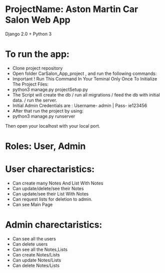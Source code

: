 # ProjectName: Aston Martin Car Salon Web App
 Django 2.0 + Python 3 

# To run the app:
- Clone project repository
- Open folder CarSalon_App_project , and run the following commands:
- Important ! Run This Command In Your Teminal Only Once To Initialize The Project Files:
- python3 manage.py projectSetup.py
- The Script will create the db / run all migrations / feed the db with initial data. / run the server.
- Initial Admin Credentials are : Username- admin | Pass- ie123456
- After that run the project by using:
- python3 manage.py runserver
 
Then open your localhost with your local port. 

# Roles: User, Admin 

# User charectaristics:
- Can create many Notes And List With Notes
- Can update/delete/see their Notes
- Can update/see their List With Notes
- Can request lists for deletion to admin.
- Can see Main Page




# Admin charectaristics:
- Can see all the users
- Can delete users
- Can see all the Notes,Lists
- Can create Notes/Lists
- Can update Notes/Lists
- Can delete Notes/Lists




